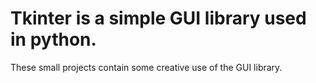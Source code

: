 # Tkinter is a simple GUI library used in python.

These small projects contain some creative use of the GUI library.

